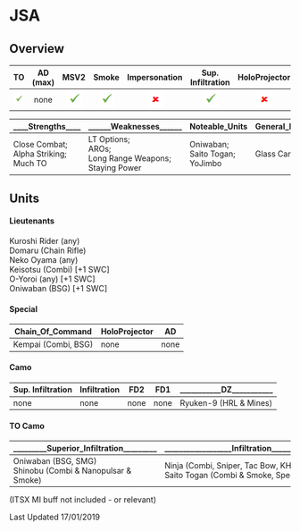 # JSA

## Overview

| TO | AD (max) | MSV2 | Smoke | Impersonation | Sup. Infiltration | HoloProjector | TAGs | Strategos (max) |
|:--:|:--------:|:----:|:-----:|:-------------:|:-----------------:|:-------------:|:----:|:---------------:|
| ![tick](/images/tick.png "Yes") | none | ![tick](/images/tick.png "Yes") | ![tick](/images/tick.png "Yes") | ![cross](/images/cross.png "No") | ![tick](/images/tick.png "Yes") | ![cross](/images/cross.png "No") | ![tick](/images/tick.png "Yes") | none |

| \_\_\_\_Strengths\_\_\_\_	| \_\_\_\_\_\_Weaknesses\_\_\_\_\_\_ | Noteable_Units | General_Notes |
|-----------|------------|----------------|---------------|
| Close Combat;<br>Alpha Striking;<br>Much TO | LT Options;<br>AROs;<br>Long Range Weapons;<br>Staying Power | Oniwaban;<br>Saito Togan;<br>YoJimbo | Glass Cannon |

## Units

#### Lieutenants
Kuroshi Rider (any)  
Domaru (Chain Rifle)  
Neko Oyama (any)  
Keisotsu (Combi) [+1 SWC]  
O-Yoroi (any) [+1 SWC]  
Oniwaban (BSG) [+1 SWC]

#### Special

| Chain_Of_Command | HoloProjector | AD |
|------------------|---------------|----|
| Kempai (Combi, BSG) | none | none |

#### Camo

| Sup. Infiltration | Infiltration | FD2 |	FD1 | \_\_\_\_\_\_\_\_\_\_\_DZ\_\_\_\_\_\_\_\_\_\_\_ |
|-------------------|--------------|-----|------|----|
| none | none | none | none | Ryuken-9 (HRL & Mines) |


#### TO Camo

| \_\_\_\_\_\_\_\_\_Superior_Infiltration\_\_\_\_\_\_\_\_\_ | \_\_\_\_\_\_\_\_\_\_\_\_\_\_\_\_\_\_Infiltration\_\_\_\_\_\_\_\_\_\_\_\_\_\_\_\_\_\_ | FD2 |	FD1 | DZ |
|-----------------------|--------------|-----|------|----|
| Oniwaban (BSG, SMG)<br>Shinobu (Combi & Nanopulsar & Smoke) | Ninja (Combi, Sniper, Tac Bow, KHD, AHD, FO)<br>Saito Togan (Combi & Smoke, Specialist) | n/a | n/a | n/a |

(ITSX MI buff not included - or relevant)

Last Updated 17/01/2019
